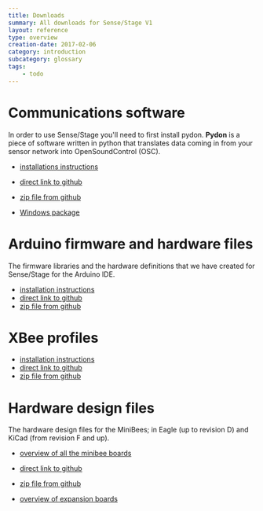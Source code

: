 ```yaml
---
title: Downloads
summary: All downloads for Sense/Stage V1
layout: reference
type: overview
creation-date: 2017-02-06
category: introduction
subcategory: glossary
tags:
    - todo
---
```


# Communications software

In order to use Sense/Stage you'll need to first install pydon. **Pydon** is a piece of software written in python that translates data coming in from your sensor network into OpenSoundControl (OSC). 

* [installations instructions](getting-started-with-sense-stage/install-the-communications-software)
* [direct link to github](https://github.com/sensestage/ssdn_python)
* [zip file from github](https://github.com/sensestage/ssdn_python/archive/master.zip)

* [Windows package](https://sensestage.eu/downloads/PydonWindowsPackage.zip)

# Arduino firmware and hardware files

The firmware libraries and the hardware definitions that we have created for Sense/Stage for the Arduino IDE.

* [installation instructions](programming-the-minibee-with-arduino/prepare-the-arduino-ide)
* [direct link to github](https://github.com/sensestage/ssdn_minibee)
* [zip file from github](https://github.com/sensestage/ssdn_minibee/archive/master.zip)

# XBee profiles

* [installation instructions](adding-new-minibees-to-a-network-with-xctu/)
* [direct link to github](https://github.com/sensestage/ssdn_xbee)
* [zip file from github](https://github.com/sensestage/ssdn_xbee/archive/master.zip)


# Hardware design files

The hardware design files for the MiniBees; in Eagle (up to revision D) and KiCad (from revision F and up).

* [overview of all the minibee boards](minibee-board-reference/)
* [direct link to github](https://github.com/sensestage/minibee_hardware)
* [zip file from github](https://github.com/sensestage/minibee_hardware/archive/master.zip)

* [overview of expansion boards](expansion-boards/)

